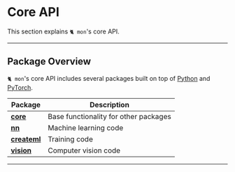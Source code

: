 # Core API

This section explains `🐈 mon`'s core API.

---

## Package Overview

`🐈 mon`'s core API includes several packages built on top of 
[Python](https://www.python.org/) and [PyTorch](https://pytorch.org/).

| Package                           | Description                           |
|-----------------------------------|---------------------------------------|
| __[core](core/index.md)__         | Base functionality for other packages |
| __[nn](nn/index.md)__             | Machine learning code                 |
| __[createml](createml/index.md)__ | Training code                         |
| __[vision](vision/index.md)__     | Computer vision code                  |

---

